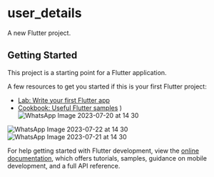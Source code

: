 # user_details

A new Flutter project.

## Getting Started

This project is a starting point for a Flutter application.

A few resources to get you started if this is your first Flutter project:

- [Lab: Write your first Flutter app](https://docs.flutter.dev/get-started/codelab)
- [Cookbook: Useful Flutter samples](https://docs.flutter.dev/cookbook)
)![WhatsApp Image 2023-07-20 at 14 30](https://github.com/celikoglu23/Filter_Users/assets/75904751/539f0cad-b99d-4610-93a9-b8b5de670cd8)

![WhatsApp Image 2023-07-22 at 14 30](https://github.com/celikoglu23/Filter_Users/assets/75904751/6cf460c3-b9ef-4353-afc3-b9a0fc3c1163)
![WhatsApp Image 2023-07-21 at 14 30](https://github.com/celikoglu23/Filter_Users/assets/75904751/ede119dc-8885-4db1-b8b1-a8a1067be863)

For help getting started with Flutter development, view the
[online documentation](https://docs.flutter.dev/), which offers tutorials,
samples, guidance on mobile development, and a full API reference.
